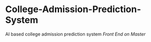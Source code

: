 # College-Admission-Prediction-System
AI based college admission prediction system
*Front End on Master*
